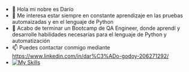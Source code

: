 

- 👋 Hola mi nobre es Darío
- 👀 Me interesa estar siempre en constante aprendizaje en las pruebas automaizadas y en el lenguaje de Python
- 🌱 Acabo de terminar un Bootcamp de QA Engineer, donde aprendí y desarrolle habilidades necesarias para el lenguaje de Python y automatización
- 📫 Puedes contactar conmigo mediante https://www.linkedin.com/in/dar%C3%ADo-godoy-206271292/
- [![My Skills](https://skillicons.dev/icons?i=js,html,css,wasm)](https://skillicons.dev)

<!---
dariogodoy/dariogodoy is a ✨ special ✨ repository because its `README.md` (this file) appears on your GitHub profile.
You can click the Preview link to take a look at your changes.
--->
